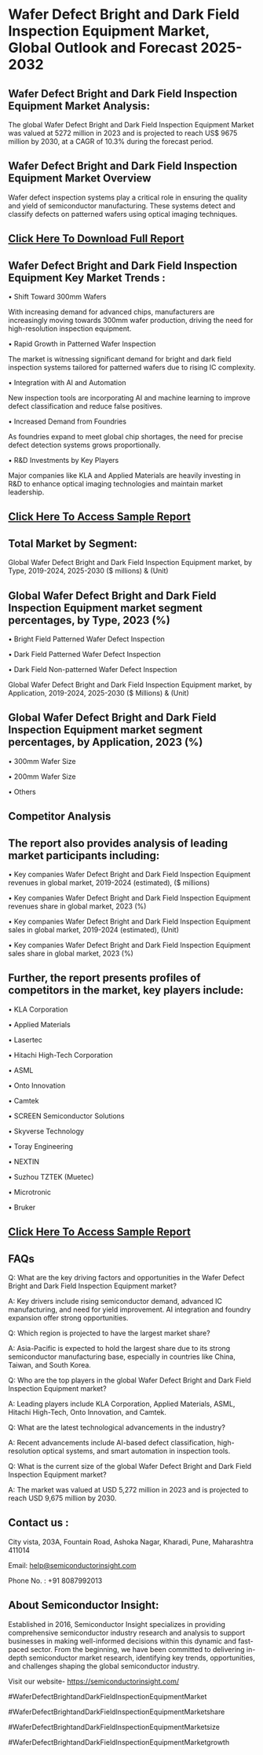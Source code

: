 Wafer Defect Bright and Dark Field Inspection Equipment Market, Global Outlook and Forecast 2025-2032
=
Wafer Defect Bright and Dark Field Inspection Equipment Market Analysis:
-
The global Wafer Defect Bright and Dark Field Inspection Equipment Market was valued at 5272 million in 2023 and is projected to reach US$ 9675 million by 2030, at a CAGR of 10.3% during the forecast period.

Wafer Defect Bright and Dark Field Inspection Equipment Market Overview
-
Wafer defect inspection systems play a critical role in ensuring the quality and yield of semiconductor manufacturing. These systems detect and classify defects on patterned wafers using optical imaging techniques.

[Click Here To Download Full Report](https://semiconductorinsight.com/report/wafer-defect-bright-and-dark-field-inspection-equipment-market/)
-
Wafer Defect Bright and Dark Field Inspection Equipment Key Market Trends  :
-
•	Shift Toward 300mm Wafers

With increasing demand for advanced chips, manufacturers are increasingly moving towards 300mm wafer production, driving the need for high-resolution inspection equipment.

•	Rapid Growth in Patterned Wafer Inspection

The market is witnessing significant demand for bright and dark field inspection systems tailored for patterned wafers due to rising IC complexity.

•	Integration with AI and Automation

New inspection tools are incorporating AI and machine learning to improve defect classification and reduce false positives.

•	Increased Demand from Foundries

As foundries expand to meet global chip shortages, the need for precise defect detection systems grows proportionally.

•	R&D Investments by Key Players

Major companies like KLA and Applied Materials are heavily investing in R&D to enhance optical imaging technologies and maintain market leadership.

[Click Here To Access Sample Report](https://semiconductorinsight.com/download-sample-report/?product_id=92886)
-
Total Market by Segment:
-
Global Wafer Defect Bright and Dark Field Inspection Equipment market, by Type, 2019-2024, 2025-2030 ($ millions) & (Unit)

Global Wafer Defect Bright and Dark Field Inspection Equipment market segment percentages, by Type, 2023 (%)
-
•	Bright Field Patterned Wafer Defect Inspection

•	Dark Field Patterned Wafer Defect Inspection

•	Dark Field Non-patterned Wafer Defect Inspection

Global Wafer Defect Bright and Dark Field Inspection Equipment market, by Application, 2019-2024, 2025-2030 ($ Millions) & (Unit)

Global Wafer Defect Bright and Dark Field Inspection Equipment market segment percentages, by Application, 2023 (%)
-
•	300mm Wafer Size

•	200mm Wafer Size

•	Others

Competitor Analysis
-
The report also provides analysis of leading market participants including:
-
•	Key companies Wafer Defect Bright and Dark Field Inspection Equipment revenues in global market, 2019-2024 (estimated), ($ millions)

•	Key companies Wafer Defect Bright and Dark Field Inspection Equipment revenues share in global market, 2023 (%)

•	Key companies Wafer Defect Bright and Dark Field Inspection Equipment sales in global market, 2019-2024 (estimated), (Unit)

•	Key companies Wafer Defect Bright and Dark Field Inspection Equipment sales share in global market, 2023 (%)

Further, the report presents profiles of competitors in the market, key players include:
-
•	KLA Corporation

•	Applied Materials

•	Lasertec

•	Hitachi High-Tech Corporation

•	ASML

•	Onto Innovation

•	Camtek

•	SCREEN Semiconductor Solutions

•	Skyverse Technology

•	Toray Engineering

•	NEXTIN

•	Suzhou TZTEK (Muetec)

•	Microtronic

•	Bruker

[Click Here To Access Sample Report](https://semiconductorinsight.com/download-sample-report/?product_id=92886)
-
FAQs
-
Q: What are the key driving factors and opportunities in the Wafer Defect Bright and Dark Field Inspection Equipment market?

A: Key drivers include rising semiconductor demand, advanced IC manufacturing, and need for yield improvement. AI integration and foundry expansion offer strong opportunities.

Q: Which region is projected to have the largest market share?

A: Asia-Pacific is expected to hold the largest share due to its strong semiconductor manufacturing base, especially in countries like China, Taiwan, and South Korea.

Q: Who are the top players in the global Wafer Defect Bright and Dark Field Inspection Equipment market?

A: Leading players include KLA Corporation, Applied Materials, ASML, Hitachi High-Tech, Onto Innovation, and Camtek.

Q: What are the latest technological advancements in the industry?

A: Recent advancements include AI-based defect classification, high-resolution optical systems, and smart automation in inspection tools.

Q: What is the current size of the global Wafer Defect Bright and Dark Field Inspection Equipment market?

A: The market was valued at USD 5,272 million in 2023 and is projected to reach USD 9,675 million by 2030.

Contact us : 
-
City vista, 203A, Fountain Road, Ashoka Nagar, Kharadi, Pune, Maharashtra 411014

Email: help@semiconductorinsight.com

Phone No. : +91 8087992013

About Semiconductor Insight:
-
Established in 2016, Semiconductor Insight specializes in providing comprehensive semiconductor industry research and analysis to support businesses in making well-informed decisions within this dynamic and fast-paced sector. From the beginning, we have been committed to delivering in-depth semiconductor market research, identifying key trends, opportunities, and challenges shaping the global semiconductor industry.

Visit our website- https://semiconductorinsight.com/

#WaferDefectBrightandDarkFieldInspectionEquipmentMarket 

#WaferDefectBrightandDarkFieldInspectionEquipmentMarketshare

#WaferDefectBrightandDarkFieldInspectionEquipmentMarketsize

#WaferDefectBrightandDarkFieldInspectionEquipmentMarketgrowth 
 
 

